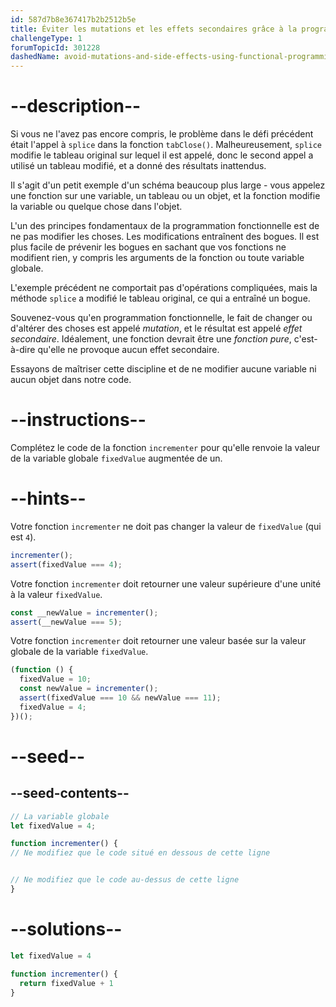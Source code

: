 ```yaml
---
id: 587d7b8e367417b2b2512b5e
title: Éviter les mutations et les effets secondaires grâce à la programmation fonctionnelle
challengeType: 1
forumTopicId: 301228
dashedName: avoid-mutations-and-side-effects-using-functional-programming
---
```


# --description--

Si vous ne l'avez pas encore compris, le problème dans le défi précédent était l'appel à `splice` dans la fonction `tabClose()`. Malheureusement, `splice` modifie le tableau original sur lequel il est appelé, donc le second appel a utilisé un tableau modifié, et a donné des résultats inattendus.

Il s'agit d'un petit exemple d'un schéma beaucoup plus large - vous appelez une fonction sur une variable, un tableau ou un objet, et la fonction modifie la variable ou quelque chose dans l'objet.

L'un des principes fondamentaux de la programmation fonctionnelle est de ne pas modifier les choses. Les modifications entraînent des bogues. Il est plus facile de prévenir les bogues en sachant que vos fonctions ne modifient rien, y compris les arguments de la fonction ou toute variable globale.

L'exemple précédent ne comportait pas d'opérations compliquées, mais la méthode `splice` a modifié le tableau original, ce qui a entraîné un bogue.

Souvenez-vous qu'en programmation fonctionnelle, le fait de changer ou d'altérer des choses est appelé <dfn>mutation</dfn>, et le résultat est appelé <dfn>effet secondaire</dfn>. Idéalement, une fonction devrait être une <dfn>fonction pure</dfn>, c'est-à-dire qu'elle ne provoque aucun effet secondaire.

Essayons de maîtriser cette discipline et de ne modifier aucune variable ni aucun objet dans notre code.

# --instructions--

Complétez le code de la fonction `incrementer` pour qu'elle renvoie la valeur de la variable globale `fixedValue` augmentée de un.

# --hints--

Votre fonction `incrementer` ne doit pas changer la valeur de `fixedValue` (qui est `4`).

```js
incrementer();
assert(fixedValue === 4);
```

Votre fonction `incrementer` doit retourner une valeur supérieure d'une unité à la valeur `fixedValue`.

```js
const __newValue = incrementer();
assert(__newValue === 5);
```

Votre fonction `incrementer` doit retourner une valeur basée sur la valeur globale de la variable `fixedValue`.

```js
(function () {
  fixedValue = 10;
  const newValue = incrementer();
  assert(fixedValue === 10 && newValue === 11);
  fixedValue = 4;
})();
```

# --seed--

## --seed-contents--

```js
// La variable globale
let fixedValue = 4;

function incrementer() {
// Ne modifiez que le code situé en dessous de cette ligne


// Ne modifiez que le code au-dessus de cette ligne
}
```

# --solutions--

```js
let fixedValue = 4

function incrementer() {
  return fixedValue + 1
}
```
